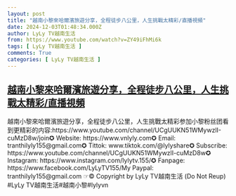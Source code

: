 ```yaml
---
layout: post
title: "越南小黎來哈爾濱旅遊分享，全程徒步八公里，人生挑戰太精彩/直播視頻"
date: 2024-12-03T01:48:34.000Z
author: LyLy TV越南生活
from: https://www.youtube.com/watch?v=ZY49iFhMi6k
tags: [ LyLy TV越南生活 ]
comments: True
categories: [ LyLy TV越南生活 ]
---
```

<!--1733190514000-->
[越南小黎來哈爾濱旅遊分享，全程徒步八公里，人生挑戰太精彩/直播視頻](https://www.youtube.com/watch?v=ZY49iFhMi6k)
------

<div>
越南小黎來哈爾濱旅遊分享，全程徒步八公里，人生挑戰太精彩参加小黎粉丝团看到更精彩的内容:https://www.youtube.com/channel/UCgUUKN51WMywzlI-cuMzD8w/join✪ Website: https://www.vnlyly.com✪ Email: tranthilyly155@gmail.com✪ Tittok: www.tiktok.com/@lylyshare✪ Subscribe: https://www.youtube.com/channel/UCgUUKN51WMywzlI-cuMzD8w✪ Instagram: https://www.instagram.com/lylytv.155/✪  Fanpage: https://www.facebook.com/LyLyTV155/My Paypal: tranthilyly155@gmail.com ☞© Copyright by LyLy TV越南生活 (Do Not Reup) #LyLy TV越南生活#越南小黎#lylyvn
</div>

